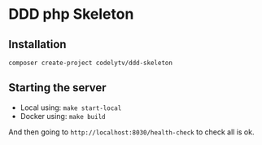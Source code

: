 # DDD php Skeleton

## Installation

`composer create-project codelytv/ddd-skeleton`

## Starting the server
* Local using: `make start-local`
* Docker using: `make build`

And then going to `http://localhost:8030/health-check` to check all is ok.
